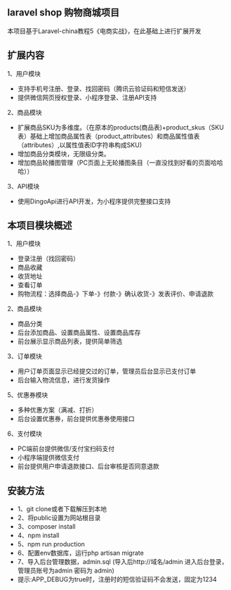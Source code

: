 ## laravel shop 购物商城项目 
本项目基于Laravel-china教程5《电商实战》，在此基础上进行扩展开发

## 扩展内容
1、用户模块
- 支持手机号注册、登录、找回密码（腾讯云验证码和短信发送）
- 提供微信网页授权登录、小程序登录、注册API支持


2、商品模块
- 扩展商品SKU为多维度。（在原本的products(商品表)+product_skus（SKU表）基础上增加商品属性表（product_attributes）和商品属性值表（attributes）,以属性值表ID字符串构成SKU)
- 增加商品分类模块，无限级分类。
- 增加商品轮播图管理（PC页面上无轮播图条目（一直没找到好看的页面哈哈哈））

3、API模块
- 使用DingoApi进行API开发，为小程序提供完整接口支持

## 本项目模块概述
1、用户模块
- 登录注册（找回密码）
- 商品收藏
- 收货地址
- 查看订单
- 购物流程：选择商品-》下单-》付款-》确认收货-》发表评价、申请退款

2、商品模块
- 商品分类
- 后台添加商品、设置商品属性、设置商品库存
- 前台展示显示商品列表，提供简单筛选

3、订单模块
- 用户订单页面显示已经提交过的订单，管理员后台显示已支付订单
- 后台输入物流信息，进行发货操作

5、优惠券模块
- 多种优惠方案（满减、打折）
- 后台设置优惠券，前台提供优惠券使用接口

6、支付模块
- PC端前台提供微信/支付宝扫码支付
- 小程序端提供微信支付
- 前台提供用户申请退款接口、后台审核是否同意退款

## 安装方法
- 1、git clone或者下载解压到本地
- 2、将public设置为网站根目录
- 3、composer install
- 4、npm install
- 5、npm run production
- 6、配置env数据库，运行php artisan migrate
- 7、导入后台管理数据，admin.sql (导入后http://域名/admin 进入后台登录，管理员账号为admin 密码为 admin)
- 提示:APP_DEBUG为true时，注册时的短信验证码不会发送，固定为1234



